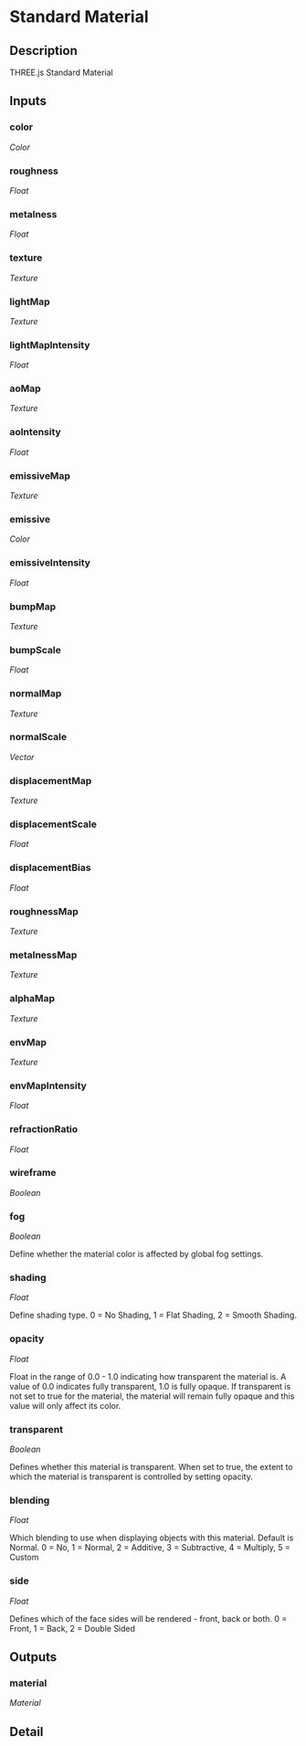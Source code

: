 # Standard Material

## Description
THREE.js Standard Material

## Inputs
### color

*Color*



### roughness

*Float*



### metalness

*Float*



### texture

*Texture*



### lightMap

*Texture*



### lightMapIntensity

*Float*



### aoMap

*Texture*



### aoIntensity

*Float*



### emissiveMap

*Texture*



### emissive

*Color*



### emissiveIntensity

*Float*



### bumpMap

*Texture*



### bumpScale

*Float*



### normalMap

*Texture*



### normalScale

*Vector*



### displacementMap

*Texture*



### displacementScale

*Float*



### displacementBias

*Float*



### roughnessMap

*Texture*



### metalnessMap

*Texture*



### alphaMap

*Texture*



### envMap

*Texture*



### envMapIntensity

*Float*



### refractionRatio

*Float*



### wireframe

*Boolean*



### fog

*Boolean*

Define whether the material color is affected by global fog settings.

### shading

*Float*

Define shading type. 0 = No Shading, 1 = Flat Shading, 2 = Smooth Shading.

### opacity

*Float*

Float in the range of 0.0 - 1.0 indicating how transparent the material is. A value of 0.0 indicates fully transparent, 1.0 is fully opaque. If transparent is not set to true for the material, the material will remain fully opaque and this value will only affect its color.

### transparent

*Boolean*

Defines whether this material is transparent. When set to true, the extent to which the material is transparent is controlled by setting opacity.

### blending

*Float*

Which blending to use when displaying objects with this material. Default is Normal. 0 = No, 1 = Normal, 2 = Additive, 3 = Subtractive, 4 = Multiply, 5 = Custom

### side

*Float*

Defines which of the face sides will be rendered - front, back or both. 0 = Front, 1 = Back, 2 = Double Sided

## Outputs
### material

*Material*



## Detail

